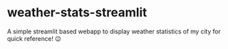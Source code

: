 # weather-stats-streamlit
A simple streamlit based webapp to display weather statistics of my city for quick reference! 😉

